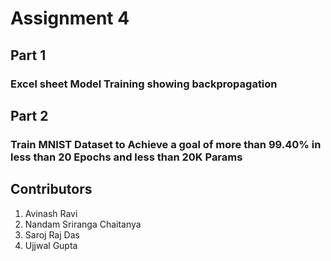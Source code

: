 # Assignment 4

## Part 1

### Excel sheet Model Training showing backpropagation

## Part 2

### Train MNIST Dataset to Achieve a goal of more than 99.40% in less than 20 Epochs and less than 20K Params


## Contributors

1. Avinash Ravi
2. Nandam Sriranga Chaitanya
3. Saroj Raj Das
4. Ujjwal Gupta
